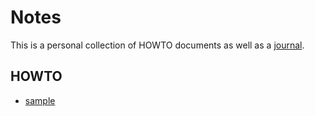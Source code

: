 # Notes

This is a personal collection of HOWTO documents as well as a [journal](https://github.com/mgreenly/notes/blob/master/docs/journal/2019-09-29.md).

## HOWTO

  * [sample](https://github.com/mgreenly/notes/blob/master/docs/howto/sample.md)
